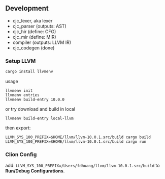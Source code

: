## Development

 - cjc_lexer, aka lexer
 - cjc_parser (outputs: AST)
 - cjc_hir (define: CFG)
 - cjc_mir (define: MIR)
 - compiler (outputs: LLVM IR)
 - cjc_codegen (done)

### Setup LLVM

```bash
cargo install llvmenv
```

usage

```
llvmenv init
llvmenv entries
llvmenv build-entry 10.0.0
```

or try download and build in local

```
llvmenv build-entry local-llvm
```

then export:

```
LLVM_SYS_100_PREFIX=$HOME/llvm/llvm-10.0.1.src/build cargo build
LLVM_SYS_100_PREFIX=$HOME/llvm/llvm-10.0.1.src/build cargo run
```

### Clion Config

add: `LLVM_SYS_100_PREFIX=/Users/fdhuang/llvm/llvm-10.0.1.src/build` to **Run/Debug Configurations**.
